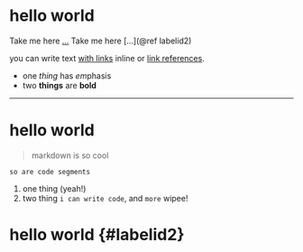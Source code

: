 # hello world

Take me here [...](#labelid2)
Take me here [...](@ref labelid2)

you can write text [with links](http://example.com) inline or [link references][1].

* one _thing_ has *em*phasis
* two __things__ are **bold**

[1]: http://example.com

---

hello world
===========


> markdown is so cool

    so are code segments

1. one thing (yeah!)
2. two thing `i can write code`, and `more` wipee!


# hello world {#labelid2}